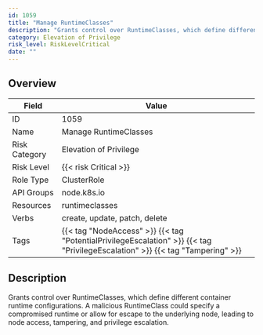 ```yaml
---
id: 1059
title: "Manage RuntimeClasses"
description: "Grants control over RuntimeClasses, which define different container runtime configurations. A malicious RuntimeClass could specify a compromised runtime or allow for escape to the underlying node, leading to node access, tampering, and privilege escalation."
category: Elevation of Privilege
risk_level: RiskLevelCritical
date: ""
---
```


## Overview

| Field         | Value                                                                                                                         |
| ------------- | ----------------------------------------------------------------------------------------------------------------------------- |
| ID            | 1059                                                                                                                          |
| Name          | Manage RuntimeClasses                                                                                                         |
| Risk Category | Elevation of Privilege                                                                                                        |
| Risk Level    | {{< risk Critical >}}                                                                                                         |
| Role Type     | ClusterRole                                                                                                                   |
| API Groups    | node.k8s.io                                                                                                                   |
| Resources     | runtimeclasses                                                                                                                |
| Verbs         | create, update, patch, delete                                                                                                 |
| Tags          | {{< tag "NodeAccess" >}} {{< tag "PotentialPrivilegeEscalation" >}} {{< tag "PrivilegeEscalation" >}} {{< tag "Tampering" >}} |

## Description

Grants control over RuntimeClasses, which define different container runtime configurations. A malicious RuntimeClass could specify a compromised runtime or allow for escape to the underlying node, leading to node access, tampering, and privilege escalation.
